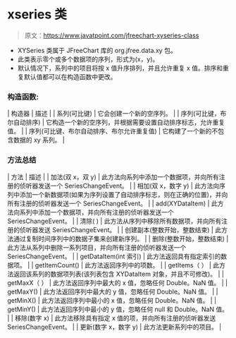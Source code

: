 # xseries 类

> 原文：<https://www.javatpoint.com/jfreechart-xyseries-class>

*   XYSeries 类属于 JFreeChart 库的 org.jfree.data.xy 包。
*   此类表示零个或多个数据项的序列，形式为(x，y)。
*   默认情况下，系列中的项目将按 x 值升序排列，并且允许重复 x 值。排序和重复默认值都可以在构造函数中更改。

### 构造函数:

| 构造器 | 描述 |
| 系列(可比键) | 它会创建一个新的空序列。 |
| 序列(可比键，布尔自动排序) | 它构造一个新的空序列，并根据需要设置自动排序标志，允许重复值。 |
| 序列(可比键、布尔自动排序、布尔允许重复值) | 它构建了一个新的不包含数据的 xy 系列。 |

### 方法总结

| 方法 | 描述 |
| 加法(双 x，双 y) | 此方法向系列中添加一个数据项，并向所有注册的侦听器发送一个 SeriesChangeEvent。 |
| 相加(双 x，数字 y) | 此方法向序列中添加一个新数据项(如果为序列设置了自动排序标志，则在正确的位置)，并向所有注册的侦听器发送一个 SeriesChangeEvent。 |
| add(XYDataItem) | 此方法向系列中添加一个数据项，并向所有注册的侦听器发送一个 SeriesChangeEvent。 |
| 清除( ) | 此方法从序列中移除所有数据项，并向所有注册的侦听器发送 SeriesChangeEvent。 |
| 创建副本(整数开始，整数结束) | 此方法通过复制时间序列中的数据子集来创建新序列。 |
| 删除(整数开始，整数结束) | 此方法从系列中删除一系列项目，并向所有注册的侦听器发送一个 SeriesChangeEvent。 |
| getDataItem(int 索引) | 此方法返回具有指定索引的数据项。 |
| getItemCount() | 此方法返回序列中的项数。 |
| getItems（ ） | 此方法返回该系列的数据项列表(该列表包含 XYDataItem 对象，并且不可修改)。 |
| getMaxX（ ） | 此方法返回序列中最大的 x 值，忽略任何 Double。NaN 值。 |
| getMaxY() | 此方法返回序列中最大的 y 值，忽略任何 Double。NaN 值。 |
| getMinX() | 此方法返回序列中最小的 x 值，忽略任何 Double。NaN 值。 |
| getMinY() | 此方法返回序列中最小的 y 值，忽略任何 null 和 Double。NaN 值。 |
| 移除(数字 x) | 此方法移除具有指定 x 值的项，并向所有注册的侦听器发送 SeriesChangeEvent。 |
| 更新(数字 x，数字 y) | 此方法更新系列中的项目。 |